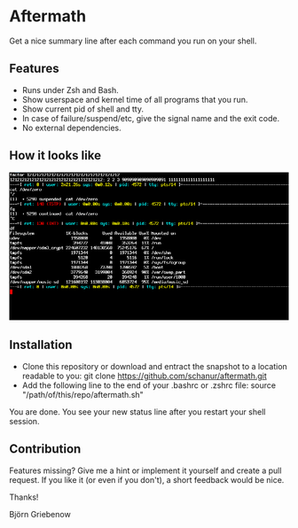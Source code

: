 # Aftermath
Get a nice summary line after each command you run on your shell.


## Features
   * Runs under Zsh and Bash.
   * Show userspace and kernel time of all programs that you run.
   * Show current pid of shell and tty.
   * In case of failure/suspend/etc, give the signal name and the exit code.
   * No external dependencies.


## How it looks like
![Alt text](/screenshot/screenshot_1_crop.png?raw=true "")


## Installation
   * Clone this repository or download and entract the snapshot to a location readable to you:
     git clone https://github.com/schanur/aftermath.git
   * Add the following line to the end of your .bashrc or .zshrc file:
     source "/path/of/this/repo/aftermath.sh"

You are done. You see your new status line after you restart your shell session.


## Contribution
Features missing? Give me a hint or implement it yourself and create a pull request.
If you like it (or even if you don't), a short feedback would be nice.

Thanks!

Björn Griebenow
